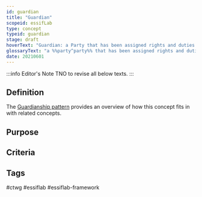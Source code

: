```yaml
---
id: guardian
title: "Guardian"
scopeid: essifLab
type: concept
typeid: guardian
stage: draft
hoverText: "Guardian: a Party that has been assigned rights and duties in a Guardianship Arrangement for the purpose of caring for and/or protecting/guarding/defending the Entity that is the Dependent in that Guardianship Arrangement."
glossaryText: "a %%party^party%% that has been assigned rights and duties in a %%Guardianship Arrangement^guardianship-arrangement%% for the purpose of caring for and/or protecting/guarding/defending the %%entity^entity%% that is the %%dependent^dependent%% in that Guardianship Arrangement."
date: 20210601
---
```


:::info Editor's Note
TNO to revise all below texts.
:::

## Definition

The [Guardianship pattern](pattern-guardianship) provides an overview of how this concept fits in with related concepts.

## Purpose

## Criteria

## Tags
#ctwg #essiflab #essiflab-framework